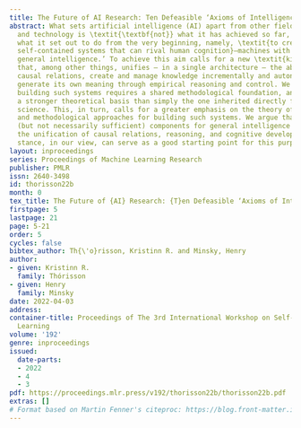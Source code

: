 ```yaml
---
title: The Future of AI Research: Ten Defeasible ‘Axioms of Intelligence’
abstract: What sets artificial intelligence (AI) apart from other fields of science
  and technology is \textit{\textbf{not}} what it has achieved so far, but rather
  what it set out to do from the very beginning, namely, \textit{to create autonomous
  self-contained systems that can rival human cognition}—machines with ‘human-level
  general intelligence.’ To achieve this aim calls for a new \textit{kind} of system
  that, among other things, unifies – in a single architecture – the ability to represent
  causal relations, create and manage knowledge incrementally and autonomously, and
  generate its own meaning through empirical reasoning and control. We maintain that
  building such systems requires a shared methodological foundation, and calls for
  a stronger theoretical basis than simply the one inherited directly from computer
  science. This, in turn, calls for a greater emphasis on the theory of intelligence
  and methodological approaches for building such systems. We argue that necessary
  (but not necessarily sufficient) components for general intelligence must include
  the unification of causal relations, reasoning, and cognitive development. A constructivist
  stance, in our view, can serve as a good starting point for this purpose.
layout: inproceedings
series: Proceedings of Machine Learning Research
publisher: PMLR
issn: 2640-3498
id: thorisson22b
month: 0
tex_title: The Future of {AI} Research: {T}en Defeasible ‘Axioms of Intelligence’
firstpage: 5
lastpage: 21
page: 5-21
order: 5
cycles: false
bibtex_author: Th{\'o}risson, Kristinn R. and Minsky, Henry
author:
- given: Kristinn R.
  family: Thórisson
- given: Henry
  family: Minsky
date: 2022-04-03
address:
container-title: Proceedings of The 3rd International Workshop on Self-Supervised
  Learning
volume: '192'
genre: inproceedings
issued:
  date-parts:
  - 2022
  - 4
  - 3
pdf: https://proceedings.mlr.press/v192/thorisson22b/thorisson22b.pdf
extras: []
# Format based on Martin Fenner's citeproc: https://blog.front-matter.io/posts/citeproc-yaml-for-bibliographies/
---
```


